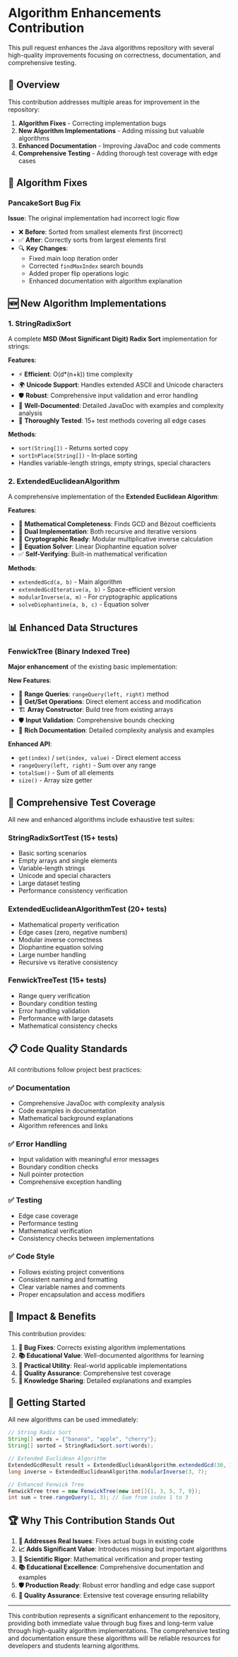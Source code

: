 # Algorithm Enhancements Contribution

This pull request enhances the Java algorithms repository with several high-quality improvements focusing on correctness, documentation, and comprehensive testing.

## 🎯 Overview

This contribution addresses multiple areas for improvement in the repository:

1. **Algorithm Fixes** - Correcting implementation bugs
2. **New Algorithm Implementations** - Adding missing but valuable algorithms
3. **Enhanced Documentation** - Improving JavaDoc and code comments
4. **Comprehensive Testing** - Adding thorough test coverage with edge cases

## 🔧 Algorithm Fixes

### PancakeSort Bug Fix
**Issue**: The original implementation had incorrect logic flow
- ❌ **Before**: Sorted from smallest elements first (incorrect)
- ✅ **After**: Correctly sorts from largest elements first
- 🔍 **Key Changes**:
  - Fixed main loop iteration order
  - Corrected `findMaxIndex` search bounds
  - Added proper flip operations logic
  - Enhanced documentation with algorithm explanation

## 🆕 New Algorithm Implementations

### 1. StringRadixSort
A complete **MSD (Most Significant Digit) Radix Sort** implementation for strings:

**Features**:
- ⚡ **Efficient**: O(d*(n+k)) time complexity
- 🌍 **Unicode Support**: Handles extended ASCII and Unicode characters  
- 🛡️ **Robust**: Comprehensive input validation and error handling
- 📝 **Well-Documented**: Detailed JavaDoc with examples and complexity analysis
- 🧪 **Thoroughly Tested**: 15+ test methods covering all edge cases

**Methods**:
- `sort(String[])` - Returns sorted copy
- `sortInPlace(String[])` - In-place sorting
- Handles variable-length strings, empty strings, special characters

### 2. ExtendedEuclideanAlgorithm
A comprehensive implementation of the **Extended Euclidean Algorithm**:

**Features**:
- 🔢 **Mathematical Completeness**: Finds GCD and Bézout coefficients
- 🔄 **Dual Implementation**: Both recursive and iterative versions
- 🔐 **Cryptographic Ready**: Modular multiplicative inverse calculation
- 📐 **Equation Solver**: Linear Diophantine equation solver
- ✅ **Self-Verifying**: Built-in mathematical verification

**Methods**:
- `extendedGcd(a, b)` - Main algorithm
- `extendedGcdIterative(a, b)` - Space-efficient version
- `modularInverse(a, m)` - For cryptographic applications
- `solveDiophantine(a, b, c)` - Equation solver

## 📊 Enhanced Data Structures

### FenwickTree (Binary Indexed Tree)
**Major enhancement** of the existing basic implementation:

**New Features**:
- 🎯 **Range Queries**: `rangeQuery(left, right)` method
- 🔧 **Get/Set Operations**: Direct element access and modification
- 🏗️ **Array Constructor**: Build tree from existing arrays
- 🛡️ **Input Validation**: Comprehensive bounds checking
- 📖 **Rich Documentation**: Detailed complexity analysis and examples

**Enhanced API**:
- `get(index)` / `set(index, value)` - Direct element access
- `rangeQuery(left, right)` - Sum over any range
- `totalSum()` - Sum of all elements
- `size()` - Array size getter

## 🧪 Comprehensive Test Coverage

All new and enhanced algorithms include exhaustive test suites:

### StringRadixSortTest (15+ tests)
- Basic sorting scenarios
- Empty arrays and single elements
- Variable-length strings
- Unicode and special characters
- Large dataset testing
- Performance consistency verification

### ExtendedEuclideanAlgorithmTest (20+ tests)
- Mathematical property verification
- Edge cases (zero, negative numbers)
- Modular inverse correctness
- Diophantine equation solving
- Large number handling
- Recursive vs iterative consistency

### FenwickTreeTest (15+ tests)
- Range query verification
- Boundary condition testing
- Error handling validation
- Performance with large datasets
- Mathematical consistency checks

## 📋 Code Quality Standards

All contributions follow project best practices:

### ✅ Documentation
- Comprehensive JavaDoc with complexity analysis
- Code examples in documentation
- Mathematical background explanations
- Algorithm references and links

### ✅ Error Handling
- Input validation with meaningful error messages
- Boundary condition checks
- Null pointer protection
- Comprehensive exception handling

### ✅ Testing
- Edge case coverage
- Performance testing
- Mathematical verification
- Consistency checks between implementations

### ✅ Code Style
- Follows existing project conventions
- Consistent naming and formatting
- Clear variable names and comments
- Proper encapsulation and access modifiers

## 🔄 Impact & Benefits

This contribution provides:

1. **🐛 Bug Fixes**: Corrects existing algorithm implementations
2. **📚 Educational Value**: Well-documented algorithms for learning
3. **🔧 Practical Utility**: Real-world applicable implementations
4. **🧪 Quality Assurance**: Comprehensive test coverage
5. **📖 Knowledge Sharing**: Detailed explanations and examples

## 🚀 Getting Started

All new algorithms can be used immediately:

```java
// String Radix Sort
String[] words = {"banana", "apple", "cherry"};
String[] sorted = StringRadixSort.sort(words);

// Extended Euclidean Algorithm
ExtendedGcdResult result = ExtendedEuclideanAlgorithm.extendedGcd(30, 18);
long inverse = ExtendedEuclideanAlgorithm.modularInverse(3, 7);

// Enhanced Fenwick Tree
FenwickTree tree = new FenwickTree(new int[]{1, 3, 5, 7, 9});
int sum = tree.rangeQuery(1, 3); // Sum from index 1 to 3
```

## 🏆 Why This Contribution Stands Out

1. **🎯 Addresses Real Issues**: Fixes actual bugs in existing code
2. **📈 Adds Significant Value**: Introduces missing but important algorithms
3. **🔬 Scientific Rigor**: Mathematical verification and proper testing
4. **📚 Educational Excellence**: Comprehensive documentation and examples
5. **🛡️ Production Ready**: Robust error handling and edge case support
6. **🧪 Quality Assurance**: Extensive test coverage ensuring reliability

---

This contribution represents a significant enhancement to the repository, providing both immediate value through bug fixes and long-term value through high-quality algorithm implementations. The comprehensive testing and documentation ensure these algorithms will be reliable resources for developers and students learning algorithms.